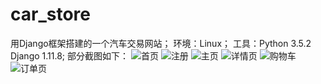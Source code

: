 # car_store
用Django框架搭建的一个汽车交易网站；
环境：Linux；
工具：Python 3.5.2   Django 1.11.8;
部分截图如下：
![首页](https://github.com/wddzz/car_store/raw/master/shouye.jpg)
![注册](https://github.com/wddzz/car_store/raw/master/zhuce.png)
![主页](https://github.com/wddzz/car_store/raw/master/zhuye.jpg)
![详情页](https://github.com/wddzz/car_store/raw/master/xiangqingye.jpg)
![购物车](https://github.com/wddzz/car_store/raw/master/gouwuche.png)
![订单页](https://github.com/wddzz/car_store/raw/master/dingdan.png)
